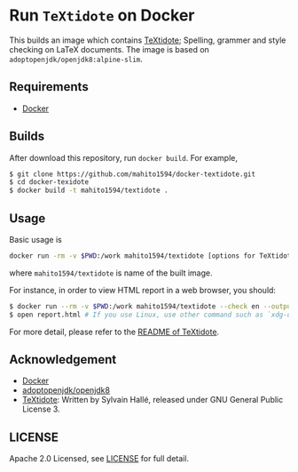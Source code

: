 # Run `TeXtidote` on Docker
This builds an image which contains [TeXtidote](https://github.com/sylvainhalle/textidote); Spelling, grammer and style checking on LaTeX documents.
The image is based on `adoptopenjdk/openjdk8:alpine-slim`.

## Requirements
- [Docker](https://www.docker.com/)

## Builds
After download this repository, run `docker build`.  For example,

``` sh
$ git clone https://github.com/mahito1594/docker-textidote.git
$ cd docker-texidote
$ docker build -t mahito1594/textidote .
```

## Usage
Basic usage is

``` sh
docker run -rm -v $PWD:/work mahito1594/textidote [options for TeXtidote] your-document.tex
```

where `mahito1594/textidote` is name of the built image.

For instance, in order to view HTML report in a web browser, you should:

``` sh
$ docker run --rm -v $PWD:/work mahito1594/textidote --check en --output html your-document.tex > report.html
$ open report.html # If you use Linux, use other command such as `xdg-open` instead.
```

For more detail, please refer to the [README of TeXtidote](https://github.com/sylvainhalle/textidote).

## Acknowledgement
- [Docker](https://www.docker.com)
- [adoptopenjdk/openjdk8](https://hub.docker.com/r/adoptopenjdk/openjdk8)
- [TeXtidote](https://github.com/sylvainhalle/textidote): Written by Sylvain Hallé, released under GNU General Public License 3.

## LICENSE
Apache 2.0 Licensed, see [LICENSE](./LICENSE) for full detail.
